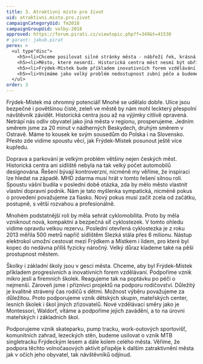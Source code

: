 ```yaml
---
title: 3. Atraktivní místo pro život
uid: atraktivni.misto.pro.zivot
campaignCategoryUid: fm2018
campaignGroupUid: volby-2018
approved: https://forum.pirati.cz/viewtopic.php?f=349&t=41530
# garant: jakub.pirat
perex: >
  <ul type"disc">
    <h5><li>Chceme posilovat silné stránky města - nábřeží řek, krásná náměstí, kulturu ve městě, parky. Minimálně 1% z rozpočtu půjde na umění.</li></h5>
    <h5><li>Město, které nesmrdí. Historická centra měst nesmí být obří parkoviště. Tomu pomůže kvalitní MHD zdarma, tak i budování nových a bezpečných tras pro pěší i cyklisty. Budeme hledat progresivní řešení parkování na sídlištích.</li></h5>
    <h5><li>Frýdek-Místek bude příkladem inovativních forem vzdělávání.</li></h5>
    <h5><li>Vnímáme jako velký problém nedostupnost zubní péče a budeme hledat řešení.</li></h5>
  </ul>
order: 3
---
```

Frýdek-Místek má ohromný potenciál! Mnohé se udělalo dobře. Ulice jsou bezpečné i povětšinou čisté, zeleň ve městě by nám mohl leckterý přespolní návštěvník závidět. Historická centra jsou až na výjimky citlivě opravená. Netrápí nás odliv obyvatel jako jiná města v regionu, prosperujeme. Jedním směrem jsme za 20 minut v nádherných Beskydech, druhým směrem v Ostravě.  Máme to kousek ke svým sousedům do Polska i na Slovensko. Přesto zde vidíme spoustu věcí, jak Frýdek-Místek posunout ještě více kupředu.

Doprava a parkování je velkým problém většiny nejen českých měst. Historická centra ani sídliště nebyla na tak velký počet automobilů designována. Řešení bývají kontroverzní, nicméně my věříme, že inspiraci lze hledat na západě. MHD zdarma musí hrát v tomto řešení silnou roli. Spoustu vášní budila v poslední době otázka, zda by mělo město vlastnit vlastní dopravní podnik. Nám je tato myšlenka sympatická, nicméně pokus o provedení považujeme za fiasko. Nový pokus musí začít zcela od začátku, postupně, s větší rozvahou a profesionálně.

Mnohém podstatnější roli by měla sehrát cyklomobilita. Proto by měla vzniknout nová, kompaktní a bezpečná síť cyklostezek. V tomto ohledu vidíme opravdu velkou rezervu. Poslední otevřená cyklostezka je z roku 2013 měřila 500 metrů napříč sídlištěm Slezká stála přes 6 milionu. Nástup elektrokol umožní cestovat mezi Frýdkem a Místkem i lidem, pro které byl kopec do nedávna příliš fyzicky náročný. Velký důraz klademe také na pěší prostupnost městem. 

Školky i základní školy jsou v gesci města. Chceme, aby byl Frýdek-Místek příkladem progresivních a inovativních forem vzdělávaní. Podpoříme vznik mikro jeslí a firemních školek. Reagujeme tak na poptávku po péči o nejmenší. Zároveň jsme i příznivci projektů na podporu rodičovství. Důležitý je kvalitně strávený čas rodičů s dětmi. Možnost výběru považujeme za důležitou. Proto podporujeme vznik dětských skupin, mateřských center, lesních školek i škol jiných zřizovatelů. Nové vzdělávací směry jako je Montessori, Waldorf, vítáme a podpoříme jejich zavádění, a to na úrovni mateřských i základních škol. 

Podporujeme vznik skateparku, pump tracku, work-outových sportovišť, komunitních zahrad, lezeckých stěn, budeme usilovat o vznik MTB singletracku Frýdeckým lesem a dále kolem celého města.  Věříme, že podpora těchto volnočasových aktivit přispěje k dalším zatraktivnění města jak v očích jeho obyvatel, tak návštěvníků odjinud.
